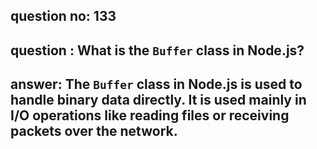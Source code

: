 
      
## question no: 133

## question : What is the `Buffer` class in Node.js?

## answer: The `Buffer` class in Node.js is used to handle binary data directly. It is used mainly in I/O operations like reading files or receiving packets over the network.
      